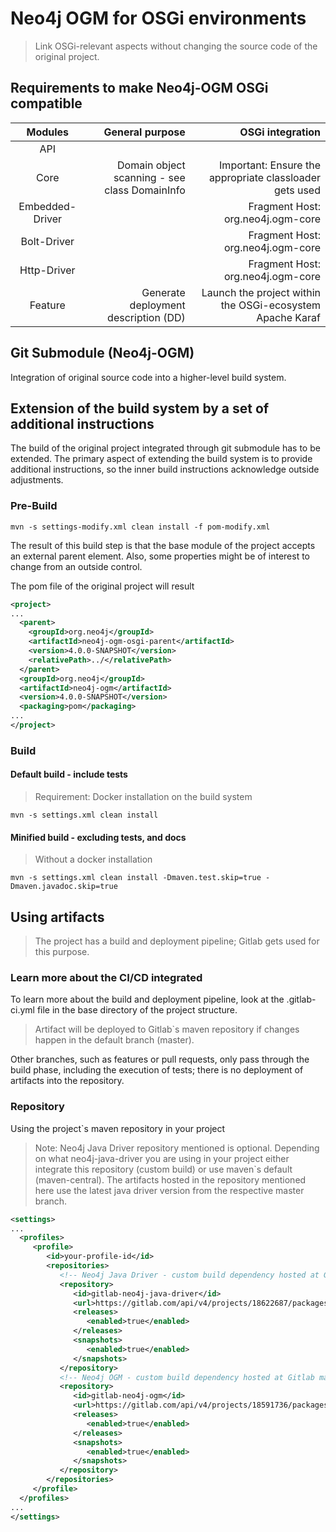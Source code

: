 # Neo4j OGM for OSGi environments

> Link OSGi-relevant aspects without changing the source code of the original project.

## Requirements to make Neo4j-OGM OSGi compatible

|     Modules     |                               General purpose |                                          OSGi integration |
| :-------------: | --------------------------------------------: | --------------------------------------------------------: |
|       API       |                                               |                                                           |
|      Core       | Domain object scanning - see class DomainInfo |   Important: Ensure the appropriate classloader gets used |
| Embedded-Driver |                                               |                         Fragment Host: org.neo4j.ogm-core |
|   Bolt-Driver   |                                               |                         Fragment Host: org.neo4j.ogm-core |
|   Http-Driver   |                                               |                         Fragment Host: org.neo4j.ogm-core |
|     Feature     |          Generate deployment description (DD) | Launch the project within the OSGi-ecosystem Apache Karaf |

## Git Submodule (Neo4j-OGM)

Integration of original source code into a higher-level build system.

## Extension of the build system by a set of additional instructions

The build of the original project integrated through git submodule has to be extended.
The primary aspect of extending the build system is to provide additional instructions,
so the inner build instructions acknowledge outside adjustments.

### Pre-Build

```
mvn -s settings-modify.xml clean install -f pom-modify.xml
```

The result of this build step is that the base module of the project accepts an external parent element.
Also, some properties might be of interest to change from an outside control.

The pom file of the original project will result

```xml
<project>
...
  <parent>
    <groupId>org.neo4j</groupId>
    <artifactId>neo4j-ogm-osgi-parent</artifactId>
    <version>4.0.0-SNAPSHOT</version>
    <relativePath>../</relativePath>
  </parent>
  <groupId>org.neo4j</groupId>
  <artifactId>neo4j-ogm</artifactId>
  <version>4.0.0-SNAPSHOT</version>
  <packaging>pom</packaging>
...
</project>
```

### Build

#### Default build - include tests

> Requirement: Docker installation on the build system

```
mvn -s settings.xml clean install
```

#### Minified build - excluding tests, and docs

> Without a docker installation

```
mvn -s settings.xml clean install -Dmaven.test.skip=true -Dmaven.javadoc.skip=true
```

## Using artifacts

> The project has a build and deployment pipeline; Gitlab gets used for this purpose.

### Learn more about the CI/CD integrated

To learn more about the build and deployment pipeline, look at the .gitlab-ci.yml file in the
base directory of the project structure.

> Artifact will be deployed to Gitlab`s maven repository if changes happen in the default branch (master).

Other branches, such as features or pull requests, only pass through the build phase, including the execution of tests;
there is no deployment of artifacts into the repository.

### Repository

Using the project`s maven repository in your project

> Note: Neo4j Java Driver repository mentioned is optional.
> Depending on what neo4j-java-driver you are using in your project either integrate this repository (custom build)
> or use maven`s default (maven-central). The artifacts hosted in the repository mentioned here use the latest
> java driver version from the respective master branch.

```xml
<settings>
...
  <profiles>
     <profile>
        <id>your-profile-id</id>
        <repositories>
           <!-- Neo4j Java Driver - custom build dependency hosted at Gitlab maven registry -->
           <repository>
              <id>gitlab-neo4j-java-driver</id>
              <url>https://gitlab.com/api/v4/projects/18622687/packages/maven</url>
              <releases>
                 <enabled>true</enabled>
              </releases>
              <snapshots>
                 <enabled>true</enabled>
              </snapshots>
           </repository>
           <!-- Neo4j OGM - custom build dependency hosted at Gitlab maven registry -->
           <repository>
              <id>gitlab-neo4j-ogm</id>
              <url>https://gitlab.com/api/v4/projects/18591736/packages/maven</url>
              <releases>
                 <enabled>true</enabled>
              </releases>
              <snapshots>
                 <enabled>true</enabled>
              </snapshots>
           </repository>
        </repositories>
     </profile>
  </profiles>
...
</settings>
```